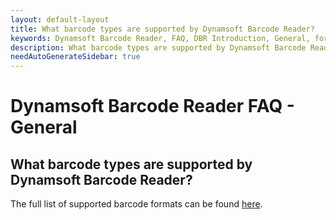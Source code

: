 ```yaml
---
layout: default-layout
title: What barcode types are supported by Dynamsoft Barcode Reader?
keywords: Dynamsoft Barcode Reader, FAQ, DBR Introduction, General, formats
description: What barcode types are supported by Dynamsoft Barcode Reader?
needAutoGenerateSidebar: true
---
```


# Dynamsoft Barcode Reader FAQ - General

## What barcode types are supported by Dynamsoft Barcode Reader?

The full list of supported barcode formats can be found [here](https://www.dynamsoft.com/barcode-reader/introduction/overview.html?ver=latest#barcode-formats).
